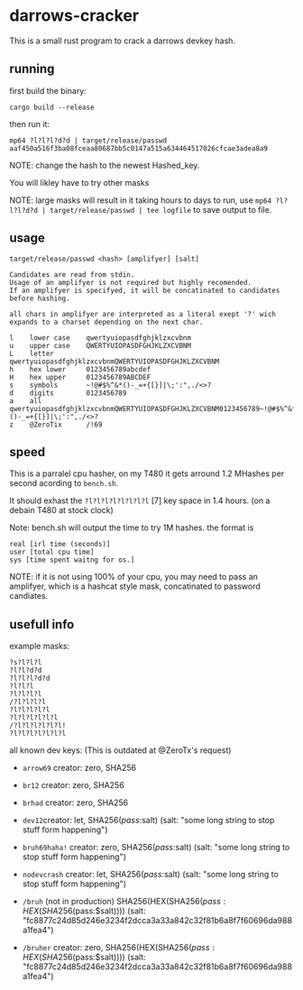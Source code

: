 # darrows-cracker

This is a small rust program to crack a darrows devkey hash.

## running

first build the binary:

``cargo build --release``

then run it:

``mp64 ?l?l?l?d?d | target/release/passwd aaf450a516f3ba08fceaa80687bb5c0147a515a634464517026cfcae3adea8a9``

NOTE: change the hash to the newest Hashed_key.

You will likley have to try other masks 

NOTE: large masks will result in it taking hours to days to run, use ``mp64 ?l?l?l?d?d | target/release/passwd | tee logfile`` to save output to file.

## usage

```
target/release/passwd <hash> [amplifyer] [salt]

Candidates are read from stdin.
Usage of an amplifyer is not required but highly recomended.
If an amplifyer is specifyed, it will be concatinated to candidates before hashing.

all chars in amplifyer are interpreted as a literal exept '?' wich expands to a charset depending on the next char.

l    lower case    qwertyuiopasdfghjklzxcvbnm
u    upper case    QWERTYUIOPASDFGHJKLZXCVBNM
L    letter        qwertyuiopasdfghjklzxcvbnmQWERTYUIOPASDFGHJKLZXCVBNM
h    hex lower     0123456789abcdef
H    hex upper     0123456789ABCDEF
s    symbols       ~!@#$%^&*()-_=+{[}]|\;':",./<>?
d    digits        0123456789
a    all           qwertyuiopasdfghjklzxcvbnmQWERTYUIOPASDFGHJKLZXCVBNM0123456789~!@#$%^&*()-_=+{[}]|\;':",./<>?
z    @ZeroTix      /!69

```

## speed

This is a parralel cpu hasher, on my T480 it gets arround 1.2 MHashes per second acording to ``bench.sh``.

It should exhast the ``?l?l?l?l?l?l?l?l`` [7] key space in 1.4 hours. (on a debain T480 at stock clock)

Note: bench.sh will output the time to try 1M hashes. the format is
```
real [irl time (seconds)]
user [total cpu time]
sys [time spent waitng for os.]
```

NOTE: if it is not using 100% of your cpu, you may need to pass an amplifyer, which is a hashcat style mask, concatinated to password candiates.

## usefull info

example masks:

```
?s?l?l?l
?l?l?d?d
?l?l?l?d?d
?l?l?l
?l?l?l?l
/?l?l?l?l
?l?l?l?l?l
?l?l?l?l?l?l
/?l?l?l?l?l?l!
?l?l?l?l?l?l?l
```

all known dev keys: (This is outdated at @ZeroTx's request)


- ``arrow69`` creator: zero, SHA256

- ``br12`` creator: zero, SHA256

- ``brhad`` creator: zero, SHA256

- ``dev12``creator: let, SHA256($pass:$salt) (salt: "some long string to stop stuff form happening")

- ``bruh69haha!`` creator: zero, SHA256($pass:$salt) (salt: "some long string to stop stuff form happening") 

- ``nodevcrash`` creator: let, SHA256($pass:$salt) (salt: "some long string to stop stuff form happening")

- ``/bruh`` (not in production)  SHA256(HEX(SHA256($pass:HEX(SHA256($pass:$salt)))) (salt: "fc8877c24d85d246e3234f2dcca3a33a842c32f81b6a8f7f60696da988a1fea4")

- ``/bruher`` creator: zero, SHA256(HEX(SHA256($pass:HEX(SHA256($pass:$salt)))) (salt: "fc8877c24d85d246e3234f2dcca3a33a842c32f81b6a8f7f60696da988a1fea4")

